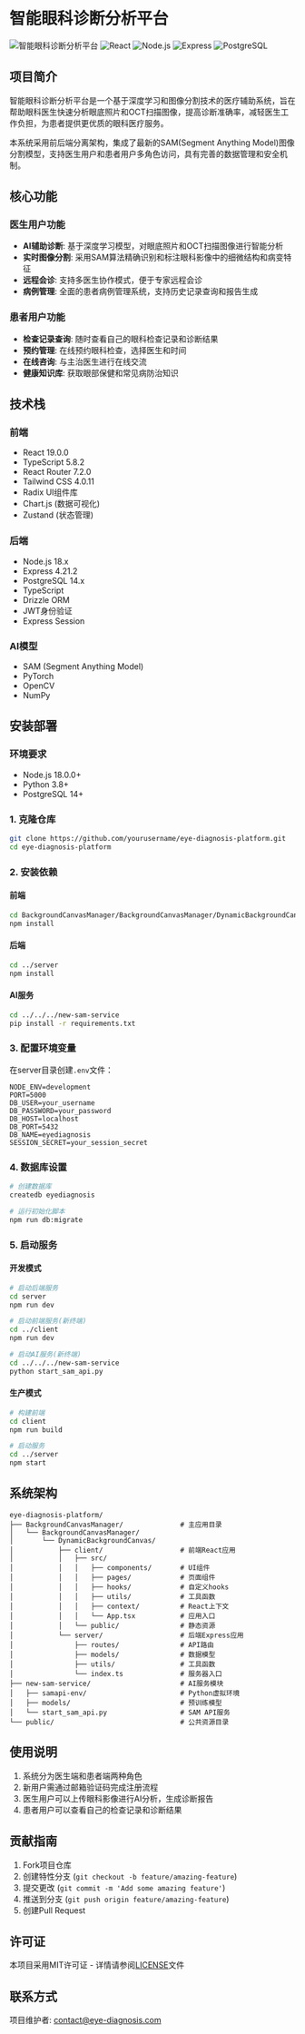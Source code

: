 # 智能眼科诊断分析平台

![智能眼科诊断分析平台](https://img.shields.io/badge/版本-1.0.0-blue)
![React](https://img.shields.io/badge/React-19.0.0-61DAFB?logo=react)
![Node.js](https://img.shields.io/badge/Node.js-18.x-339933?logo=node.js)
![Express](https://img.shields.io/badge/Express-4.21.2-000000?logo=express)
![PostgreSQL](https://img.shields.io/badge/PostgreSQL-14.x-336791?logo=postgresql)

## 项目简介

智能眼科诊断分析平台是一个基于深度学习和图像分割技术的医疗辅助系统，旨在帮助眼科医生快速分析眼底照片和OCT扫描图像，提高诊断准确率，减轻医生工作负担，为患者提供更优质的眼科医疗服务。

本系统采用前后端分离架构，集成了最新的SAM(Segment Anything Model)图像分割模型，支持医生用户和患者用户多角色访问，具有完善的数据管理和安全机制。

## 核心功能

### 医生用户功能
- **AI辅助诊断**: 基于深度学习模型，对眼底照片和OCT扫描图像进行智能分析
- **实时图像分割**: 采用SAM算法精确识别和标注眼科影像中的细微结构和病变特征
- **远程会诊**: 支持多医生协作模式，便于专家远程会诊
- **病例管理**: 全面的患者病例管理系统，支持历史记录查询和报告生成

### 患者用户功能
- **检查记录查询**: 随时查看自己的眼科检查记录和诊断结果
- **预约管理**: 在线预约眼科检查，选择医生和时间
- **在线咨询**: 与主治医生进行在线交流
- **健康知识库**: 获取眼部保健和常见病防治知识

## 技术栈

### 前端
- React 19.0.0
- TypeScript 5.8.2
- React Router 7.2.0
- Tailwind CSS 4.0.11
- Radix UI组件库
- Chart.js (数据可视化)
- Zustand (状态管理)

### 后端
- Node.js 18.x
- Express 4.21.2
- PostgreSQL 14.x
- TypeScript
- Drizzle ORM
- JWT身份验证
- Express Session

### AI模型
- SAM (Segment Anything Model)
- PyTorch
- OpenCV
- NumPy

## 安装部署

### 环境要求
- Node.js 18.0.0+
- Python 3.8+
- PostgreSQL 14+

### 1. 克隆仓库
```bash
git clone https://github.com/yourusername/eye-diagnosis-platform.git
cd eye-diagnosis-platform
```

### 2. 安装依赖

#### 前端
```bash
cd BackgroundCanvasManager/BackgroundCanvasManager/DynamicBackgroundCanvas/client
npm install
```

#### 后端
```bash
cd ../server
npm install
```

#### AI服务
```bash
cd ../../../new-sam-service
pip install -r requirements.txt
```

### 3. 配置环境变量
在server目录创建`.env`文件：
```
NODE_ENV=development
PORT=5000
DB_USER=your_username
DB_PASSWORD=your_password
DB_HOST=localhost
DB_PORT=5432
DB_NAME=eyediagnosis
SESSION_SECRET=your_session_secret
```

### 4. 数据库设置
```bash
# 创建数据库
createdb eyediagnosis

# 运行初始化脚本
npm run db:migrate
```

### 5. 启动服务

#### 开发模式
```bash
# 启动后端服务
cd server
npm run dev

# 启动前端服务(新终端)
cd ../client
npm run dev

# 启动AI服务(新终端)
cd ../../../new-sam-service
python start_sam_api.py
```

#### 生产模式
```bash
# 构建前端
cd client
npm run build

# 启动服务
cd ../server
npm start
```

## 系统架构

```
eye-diagnosis-platform/
├── BackgroundCanvasManager/              # 主应用目录
│   └── BackgroundCanvasManager/
│       └── DynamicBackgroundCanvas/
│           ├── client/                   # 前端React应用
│           │   ├── src/
│           │   │   ├── components/       # UI组件
│           │   │   ├── pages/            # 页面组件
│           │   │   ├── hooks/            # 自定义hooks
│           │   │   ├── utils/            # 工具函数
│           │   │   ├── context/          # React上下文
│           │   │   └── App.tsx           # 应用入口
│           │   └── public/               # 静态资源
│           └── server/                   # 后端Express应用
│               ├── routes/               # API路由
│               ├── models/               # 数据模型
│               ├── utils/                # 工具函数
│               └── index.ts              # 服务器入口
├── new-sam-service/                      # AI服务模块
│   ├── samapi-env/                       # Python虚拟环境
│   ├── models/                           # 预训练模型
│   └── start_sam_api.py                  # SAM API服务
└── public/                               # 公共资源目录
```

## 使用说明

1. 系统分为医生端和患者端两种角色
2. 新用户需通过邮箱验证码完成注册流程
3. 医生用户可以上传眼科影像进行AI分析，生成诊断报告
4. 患者用户可以查看自己的检查记录和诊断结果

## 贡献指南

1. Fork项目仓库
2. 创建特性分支 (`git checkout -b feature/amazing-feature`)
3. 提交更改 (`git commit -m 'Add some amazing feature'`)
4. 推送到分支 (`git push origin feature/amazing-feature`)
5. 创建Pull Request

## 许可证

本项目采用MIT许可证 - 详情请参阅[LICENSE](LICENSE)文件

## 联系方式

项目维护者: contact@eye-diagnosis.com

